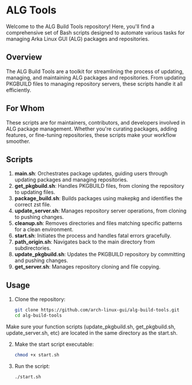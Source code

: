 # ALG Tools

Welcome to the ALG Build Tools repository! Here, you'll find a comprehensive set of Bash scripts designed to automate various tasks for managing Arka Linux GUI (ALG) packages and repositories.

## Overview

The ALG Build Tools are a toolkit for streamlining the process of updating, managing, and maintaining ALG packages and repositories. From updating PKGBUILD files to managing repository servers, these scripts handle it all efficiently.

## For Whom

These scripts are for maintainers, contributors, and developers involved in ALG package management. Whether you're curating packages, adding features, or fine-tuning repositories, these scripts make your workflow smoother.

## Scripts

1. **main.sh**: Orchestrates package updates, guiding users through updating packages and managing repositories.
2. **get_pkgbuild.sh**: Handles PKGBUILD files, from cloning the repository to updating files.
3. **package_build.sh**: Builds packages using makepkg and identifies the correct zst file.
4. **update_server.sh**: Manages repository server operations, from cloning to pushing changes.
5. **cleanup.sh**: Removes directories and files matching specific patterns for a clean environment.
6. **start.sh**: Initiates the process and handles fatal errors gracefully.
7. **path_origin.sh**: Navigates back to the main directory from subdirectories.
8. **update_pkgbuild.sh**: Updates the PKGBUILD repository by committing and pushing changes.
9. **get_server.sh**: Manages repository cloning and file copying.

## Usage

1. Clone the repository:

   ```bash
   git clone https://github.com/arch-linux-gui/alg-build-tools.git
   cd alg-build-tools

Make sure your function scripts (update_pkgbuild.sh, get_pkgbuild.sh, update_server.sh, etc) are located in the same directory as the start.sh.

2. Make the start script executable:

   ```bash
   chmod +x start.sh

3. Run the script:

   ```bash
   ./start.sh


